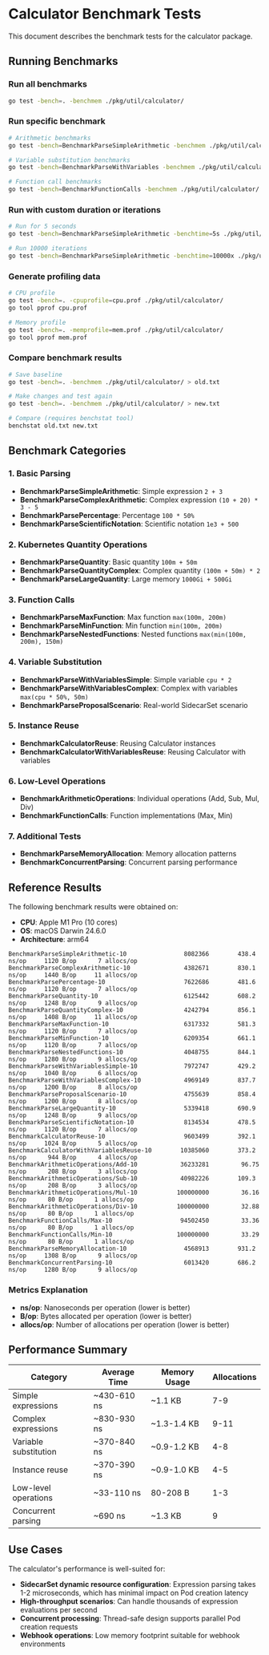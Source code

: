 # Calculator Benchmark Tests

This document describes the benchmark tests for the calculator package.

## Running Benchmarks

### Run all benchmarks
```bash
go test -bench=. -benchmem ./pkg/util/calculator/
```

### Run specific benchmark
```bash
# Arithmetic benchmarks
go test -bench=BenchmarkParseSimpleArithmetic -benchmem ./pkg/util/calculator/

# Variable substitution benchmarks
go test -bench=BenchmarkParseWithVariables -benchmem ./pkg/util/calculator/

# Function call benchmarks
go test -bench=BenchmarkFunctionCalls -benchmem ./pkg/util/calculator/
```

### Run with custom duration or iterations
```bash
# Run for 5 seconds
go test -bench=BenchmarkParseSimpleArithmetic -benchtime=5s ./pkg/util/calculator/

# Run 10000 iterations
go test -bench=BenchmarkParseSimpleArithmetic -benchtime=10000x ./pkg/util/calculator/
```

### Generate profiling data
```bash
# CPU profile
go test -bench=. -cpuprofile=cpu.prof ./pkg/util/calculator/
go tool pprof cpu.prof

# Memory profile
go test -bench=. -memprofile=mem.prof ./pkg/util/calculator/
go tool pprof mem.prof
```

### Compare benchmark results
```bash
# Save baseline
go test -bench=. -benchmem ./pkg/util/calculator/ > old.txt

# Make changes and test again
go test -bench=. -benchmem ./pkg/util/calculator/ > new.txt

# Compare (requires benchstat tool)
benchstat old.txt new.txt
```

## Benchmark Categories

### 1. Basic Parsing
- **BenchmarkParseSimpleArithmetic**: Simple expression `2 + 3`
- **BenchmarkParseComplexArithmetic**: Complex expression `(10 + 20) * 3 - 5`
- **BenchmarkParsePercentage**: Percentage `100 * 50%`
- **BenchmarkParseScientificNotation**: Scientific notation `1e3 + 500`

### 2. Kubernetes Quantity Operations
- **BenchmarkParseQuantity**: Basic quantity `100m + 50m`
- **BenchmarkParseQuantityComplex**: Complex quantity `(100m + 50m) * 2`
- **BenchmarkParseLargeQuantity**: Large memory `1000Gi + 500Gi`

### 3. Function Calls
- **BenchmarkParseMaxFunction**: Max function `max(100m, 200m)`
- **BenchmarkParseMinFunction**: Min function `min(100m, 200m)`
- **BenchmarkParseNestedFunctions**: Nested functions `max(min(100m, 200m), 150m)`

### 4. Variable Substitution
- **BenchmarkParseWithVariablesSimple**: Simple variable `cpu * 2`
- **BenchmarkParseWithVariablesComplex**: Complex with variables `max(cpu * 50%, 50m)`
- **BenchmarkParseProposalScenario**: Real-world SidecarSet scenario

### 5. Instance Reuse
- **BenchmarkCalculatorReuse**: Reusing Calculator instances
- **BenchmarkCalculatorWithVariablesReuse**: Reusing Calculator with variables

### 6. Low-Level Operations
- **BenchmarkArithmeticOperations**: Individual operations (Add, Sub, Mul, Div)
- **BenchmarkFunctionCalls**: Function implementations (Max, Min)

### 7. Additional Tests
- **BenchmarkParseMemoryAllocation**: Memory allocation patterns
- **BenchmarkConcurrentParsing**: Concurrent parsing performance

## Reference Results

The following benchmark results were obtained on:
- **CPU**: Apple M1 Pro (10 cores)
- **OS**: macOS Darwin 24.6.0
- **Architecture**: arm64

```
BenchmarkParseSimpleArithmetic-10                8082366        438.4 ns/op     1120 B/op      7 allocs/op
BenchmarkParseComplexArithmetic-10               4382671        830.1 ns/op     1440 B/op     11 allocs/op
BenchmarkParsePercentage-10                      7622686        481.6 ns/op     1120 B/op      7 allocs/op
BenchmarkParseQuantity-10                        6125442        608.2 ns/op     1248 B/op      9 allocs/op
BenchmarkParseQuantityComplex-10                 4242794        856.1 ns/op     1408 B/op     11 allocs/op
BenchmarkParseMaxFunction-10                     6317332        581.3 ns/op     1120 B/op      7 allocs/op
BenchmarkParseMinFunction-10                     6209354        661.1 ns/op     1120 B/op      7 allocs/op
BenchmarkParseNestedFunctions-10                 4048755        844.1 ns/op     1280 B/op      9 allocs/op
BenchmarkParseWithVariablesSimple-10             7972747        429.2 ns/op     1040 B/op      6 allocs/op
BenchmarkParseWithVariablesComplex-10            4969149        837.7 ns/op     1200 B/op      8 allocs/op
BenchmarkParseProposalScenario-10                4755639        858.4 ns/op     1200 B/op      8 allocs/op
BenchmarkParseLargeQuantity-10                   5339418        690.9 ns/op     1248 B/op      9 allocs/op
BenchmarkParseScientificNotation-10              8134534        478.5 ns/op     1120 B/op      7 allocs/op
BenchmarkCalculatorReuse-10                      9603499        392.1 ns/op     1024 B/op      5 allocs/op
BenchmarkCalculatorWithVariablesReuse-10        10385060        373.2 ns/op      944 B/op      4 allocs/op
BenchmarkArithmeticOperations/Add-10            36233281         96.75 ns/op      208 B/op      3 allocs/op
BenchmarkArithmeticOperations/Sub-10            40982226        109.3 ns/op      208 B/op      3 allocs/op
BenchmarkArithmeticOperations/Mul-10           100000000         36.16 ns/op      80 B/op      1 allocs/op
BenchmarkArithmeticOperations/Div-10           100000000         32.88 ns/op      80 B/op      1 allocs/op
BenchmarkFunctionCalls/Max-10                   94502450         33.36 ns/op      80 B/op      1 allocs/op
BenchmarkFunctionCalls/Min-10                  100000000         33.29 ns/op      80 B/op      1 allocs/op
BenchmarkParseMemoryAllocation-10                4568913        931.2 ns/op     1308 B/op      9 allocs/op
BenchmarkConcurrentParsing-10                    6013420        686.2 ns/op     1280 B/op      9 allocs/op
```

### Metrics Explanation

- **ns/op**: Nanoseconds per operation (lower is better)
- **B/op**: Bytes allocated per operation (lower is better)
- **allocs/op**: Number of allocations per operation (lower is better)

## Performance Summary

| Category | Average Time | Memory Usage | Allocations |
|----------|-------------|--------------|-------------|
| Simple expressions | ~430-610 ns | ~1.1 KB | 7-9 |
| Complex expressions | ~830-930 ns | ~1.3-1.4 KB | 9-11 |
| Variable substitution | ~370-840 ns | ~0.9-1.2 KB | 4-8 |
| Instance reuse | ~370-390 ns | ~0.9-1.0 KB | 4-5 |
| Low-level operations | ~33-110 ns | 80-208 B | 1-3 |
| Concurrent parsing | ~690 ns | ~1.3 KB | 9 |

## Use Cases

The calculator's performance is well-suited for:
- **SidecarSet dynamic resource configuration**: Expression parsing takes 1-2 microseconds, which has minimal impact on Pod creation latency
- **High-throughput scenarios**: Can handle thousands of expression evaluations per second
- **Concurrent processing**: Thread-safe design supports parallel Pod creation requests
- **Webhook operations**: Low memory footprint suitable for webhook environments
